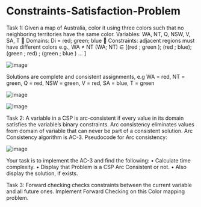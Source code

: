 # Constraints-Satisfaction-Problem

Task 1:
Given a map of Australia, color it using three colors such that no neighboring
territories have the same color.
Variables: WA, NT, Q, NSW, V, SA, T 
Domains: Di = red; green; blue 
Constraints: adjacent regions must have different colors
e.g., WA ≠ NT
(WA; NT) ∈ [(red ; green );
(red ; blue);
(green ; red) ;
(green ; blue ) ... ]

![image](https://github.com/rohit546/Constraints-Satisfaction-Problem/assets/100420859/bddf9b36-56ba-4532-b532-9a4b92e5508d)

Solutions are complete and consistent assignments, e.g WA = red, NT = green, Q = red, NSW =
green, V = red, SA = blue, T = green

![image](https://github.com/rohit546/Constraints-Satisfaction-Problem/assets/100420859/64b3def1-d168-446a-a073-e195cccfa101)

![image](https://github.com/rohit546/Constraints-Satisfaction-Problem/assets/100420859/dc6d481f-a35b-4250-aec1-6768de9829cf)



Task 2:
A variable in a CSP is arc-consistent if every value in its domain satisfies the variable’s binary
constraints. Arc consistency eliminates values from domain of variable that can never be part of a
consistent solution. Arc Consistency algorithm is AC-3.
Pseudocode for Arc consistency:


![image](https://github.com/rohit546/Constraints-Satisfaction-Problem/assets/100420859/4821737a-20ff-48c0-9001-8a74682baf1f)

Your task is to implement the AC-3 and find the following:
• Calculate time complexity.
• Display that Problem is a CSP Arc Consistent or not.
• Also display the solution, if exists.

Task 3:
Forward checking checks constraints between the current variable and all future ones.
Implement Forward Checking on this Color mapping problem.


